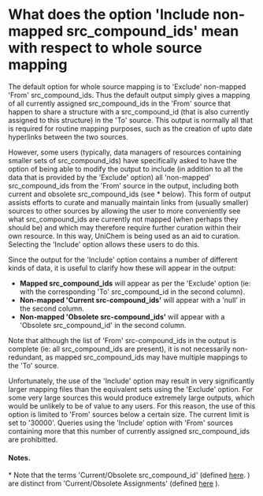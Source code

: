 # What does the option 'Include non-mapped src\_compound\_ids' mean with respect to whole source mapping

The default option for whole source mapping is to 'Exclude' non-mapped 'From' src\_compound\_ids. Thus the default output simply gives a mapping of all currently assigned src\_compound\_ids in the 'From' source that happen to share a structure with a src\_compound\_id \(that is also currently assigned to this structure\) in the 'To' source. This output is normally all that is required for routine mapping purposes, such as the creation of upto date hyperlinks between the two sources.

However, some users \(typically, data managers of resources containing smaller sets of src\_compound\_ids\) have specifically asked to have the option of being able to modify the output to include \(in addition to all the data that is provided by the 'Exclude' option\) all 'non-mapped' src\_compound\_ids from the 'From' source in the output, including both current and obsolete src\_compound\_ids \(see \* below\). This form of output assists efforts to curate and manually maintain links from \(usually smaller\) sources to other sources by allowing the user to more conveniently see what src\_compound\_ids are currently not mapped \(when perhaps they should be\) and which may therefore require further curation within their own resource. In this way, UniChem is being used as an aid to curation. Selecting the 'Include' option allows these users to do this.

Since the output for the 'Include' option contains a number of different kinds of data, it is useful to clarify how these will appear in the output:

* **Mapped src\_compound\_ids** will appear as per the 'Exclude' option \(ie: with the corresponding 'To' src\_compound\_id in the second column\).
* **Non-mapped 'Current src-compound\_ids'** will appear with a 'null' in the second column.
* **Non-mapped 'Obsolete src-compound\_ids'** will appear with a 'Obsolete src\_compound\_id' in the second column.

 Note that although the list of 'From' src-compound\_ids in the output is complete \(ie: all src\_compound\_ids are present\), it is not necessarily non-redundant, as mapped src\_compound\_ids may have multiple mappings to the 'To' source.

 Unfortunately, the use of the 'Include' option may result in very significantly larger mapping files than the equivalent sets using the 'Exclude' option. For some very large sources this would produce extremely large outputs, which would be unlikely to be of value to any users. For this reason, the use of this option is limited to 'From' sources below a certain size. The current limit is set to '30000'. Queries using the 'Include' option with 'From' sources containing more that this number of currently assigned src\_compound\_ids are prohibitted.

####  **Notes.**

 \* Note that the terms 'Current/Obsolete src\_compound\_id' \(defined [here](https://www.ebi.ac.uk/unichem/info/srcidExplain). \) are distinct from 'Current/Obsolete Assignments' \(defined [here](https://www.ebi.ac.uk/unichem/info/assignmentExplain) \).

